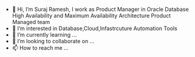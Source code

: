 - 👋 Hi, I’m Suraj Ramesh, I work as Product Manager in Oracle Database High Availability and Maximum Availability Architecture Product Managed team
- 👀 I’m interested in Database,Cloud,Infastrcuture Automation Tools
- 🌱 I’m currently learning ...
- 💞️ I’m looking to collaborate on ...
- 📫 How to reach me ...

<!---
surajmr/surajmr is a ✨ special ✨ repository because its `README.md` (this file) appears on your GitHub profile.
You can click the Preview link to take a look at your changes.
--->
